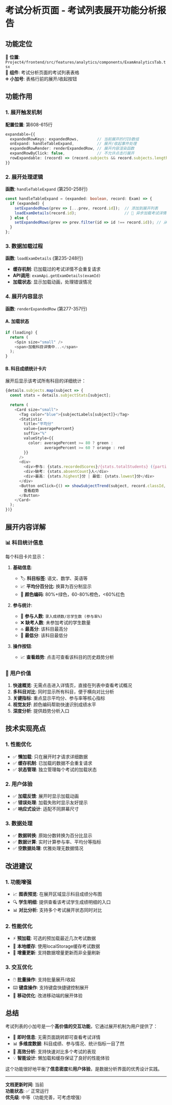 # 考试分析页面 - 考试列表展开功能分析报告

## 功能定位

📍 **位置**: `Project4/frontend/src/features/analytics/components/ExamAnalyticsTab.tsx`  
🎯 **组件**: 考试分析页面的考试列表表格  
➕ **小加号**: 表格行前的展开/收起按钮

## 功能作用

### 1. **展开触发机制**

**配置位置**: 第608-615行
```typescript
expandable={{
  expandedRowKeys: expandedRows,        // 当前展开的行ID数组
  onExpand: handleTableExpand,          // 展开/收起事件处理
  expandedRowRender: renderExpandedRow, // 展开内容渲染函数
  expandRowByClick: false,              // 不允许点击行展开
  rowExpandable: (record) => (record.subjects && record.subjects.length > 0) || true
}}
```

### 2. **展开处理逻辑**

**函数**: `handleTableExpand` (第250-258行)
```typescript
const handleTableExpand = (expanded: boolean, record: Exam) => {
  if (expanded) {
    setExpandedRows(prev => [...prev, record.id]);  // 添加到展开列表
    loadExamDetails(record.id);                     // 🔑 异步加载考试详情
  } else {
    setExpandedRows(prev => prev.filter(id => id !== record.id)); // 从展开列表移除
  }
};
```

### 3. **数据加载过程**

**函数**: `loadExamDetails` (第235-248行)
- **缓存机制**: 已加载过的考试详情不会重复请求
- **API调用**: `examApi.getExamDetails(examId)` 
- **加载状态**: 显示加载动画，处理错误情况

### 4. **展开内容显示**

**函数**: `renderExpandedRow` (第277-357行)

#### **A. 加载状态**
```typescript
if (loading) {
  return (
    <Spin size="small" />
    <span>加载科目详情中...</span>
  );
}
```

#### **B. 科目成绩统计卡片**
展开后显示该考试所有科目的详细统计：

```typescript
{details.subjects.map(subject => {
  const stats = details.subjectStats[subject];
  
  return (
    <Card size="small">
      <Tag color="blue">{subjectLabels[subject]}</Tag>
      <Statistic
        title="平均分"
        value={averagePercent}
        suffix="%"
        valueStyle={{ 
          color: averagePercent >= 80 ? green : 
                 averagePercent >= 60 ? orange : red
        }}
      />
      <div>
        <div>参与: {stats.recordedScores}/{stats.totalStudents} ({participationRate}%)</div>
        <div>缺考: {stats.absentCount}人</div>
        <div>最高: {stats.highest}分 | 最低: {stats.lowest}分</div>
      </div>
      <Button onClick={() => showSubjectTrend(subject, record.classId, className)}>
        查看趋势
      </Button>
    </Card>
  );
})}
```

## 展开内容详解

### 📊 **科目统计信息**

每个科目卡片显示：

1. **基础信息**:
   - 🏷️ **科目标签**: 语文、数学、英语等
   - 📈 **平均分百分比**: 换算为百分制显示
   - 🎨 **颜色编码**: 80%+绿色，60-80%橙色，<60%红色

2. **参与统计**:
   - 👥 **参与人数**: `录入成绩数/总学生数 (参与率%)`
   - ❌ **缺考人数**: 未参加考试的学生数量
   - 🔝 **最高分**: 该科目最高分
   - 🔻 **最低分**: 该科目最低分

3. **操作按钮**:
   - 📈 **查看趋势**: 点击可查看该科目的历史趋势分析

### 🎯 **用户价值**

1. **快速概览**: 无需点击进入详情页，直接在列表中查看考试概况
2. **多科目对比**: 同时显示所有科目，便于横向对比分析
3. **关键指标**: 重点显示平均分、参与率等核心指标
4. **视觉友好**: 颜色编码帮助快速识别成绩水平
5. **深度分析**: 提供趋势分析入口

## 技术实现亮点

### 1. **性能优化**
- ✅ **懒加载**: 只在展开时才请求详细数据
- ✅ **缓存机制**: 已加载的数据不会重复请求
- ✅ **状态管理**: 独立管理每个考试的加载状态

### 2. **用户体验**
- ✅ **加载反馈**: 展开时显示加载动画
- ✅ **错误处理**: 加载失败时显示友好提示
- ✅ **响应式设计**: 适配不同屏幕尺寸

### 3. **数据处理**
- ✅ **数据转换**: 原始分数转换为百分比显示
- ✅ **数据计算**: 实时计算参与率、平均分等指标
- ✅ **空数据处理**: 优雅处理无数据情况

## 改进建议

### 1. **功能增强**
- 📈 **图表预览**: 在展开区域显示科目成绩分布图
- 🔍 **学生明细**: 提供查看该考试学生成绩明细的入口
- 📊 **对比分析**: 支持多个考试展开状态同时对比

### 2. **性能优化**
- ⚡ **预加载**: 可选的预加载最近几次考试数据
- 💾 **本地缓存**: 使用localStorage缓存考试数据
- 🔄 **增量更新**: 支持数据增量更新而非全量刷新

### 3. **交互优化**
- 🖱️ **批量操作**: 支持批量展开/收起
- ⌨️ **键盘操作**: 支持键盘快捷键控制展开
- 📱 **移动优化**: 改进移动端的展开体验

## 总结

考试列表的小加号是一个**高价值的交互功能**，它通过展开机制为用户提供了：

- 🎯 **即时信息**: 无需页面跳转即可查看考试详情
- 📊 **多维度数据**: 科目成绩、参与情况、统计指标一目了然
- 🚀 **高效分析**: 支持快速对比多个考试的表现
- 💡 **智能设计**: 懒加载和缓存保证了良好的性能体验

这个功能很好地平衡了**信息密度**和**用户体验**，是数据分析界面的优秀设计实践。

---

**文档更新时间**: 当前  
**功能状态**: ✅ 正常运行  
**优先级**: 中等（功能完善，可考虑增强） 